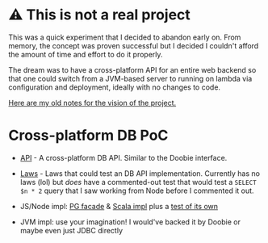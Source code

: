 # ⚠️ This is not a real project

This was a quick experiment that I decided to abandon early on.
From memory, the concept was proven successful but I decided I couldn't afford the amount of time and effort to do it properly.

The dream was to have a cross-platform API for an entire web backend so that one could switch from a JVM-based server to running on lambda via configuration and deployment, ideally with no changes to code.

[Here are my old notes for the vision of the project.](./serverless.md)


# Cross-platform DB PoC

* [API](./dbApi/shared/src/main/scala/ssjs/db/Db.scala) - A cross-platform DB API. Similar to the Doobie interface.

* [Laws](./dbLaws/shared/src/main/scala/ssjs/db/DbLaws.scala) - Laws that could test an DB API implementation. Currently has no laws (lol) but *does* have a commented-out test that would test a `SELECT $n * 2` query that I saw working from Node before I commented it out.

* JS/Node impl: [PG facade](./dbNodePostgres/src/main/scala/ssjs/db/PG.scala) & [Scala impl](./dbNodePostgres/src/main/scala/ssjs/db/DbNodePostgres.scala) plus a [test of its own](./dbNodePostgres/src/test/scala/ssjs/db/DbNodePostgresTest.scala)

* JVM impl: use your imagination! I would've backed it by Doobie or maybe even just JDBC directly
